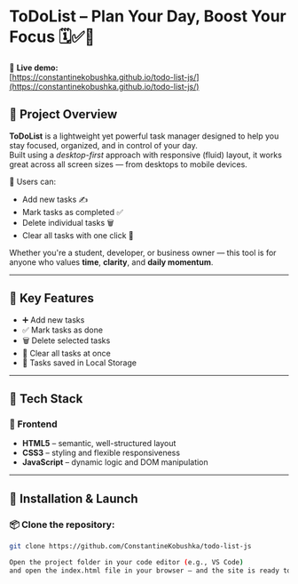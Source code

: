 # ToDoList – Plan Your Day, Boost Your Focus 🗓️✅🧠

🔗 **Live demo:**  
[https://constantinekobushka.github.io/todo-list-js/](https://constantinekobushka.github.io/todo-list-js/)

## 🔎 Project Overview

**ToDoList** is a lightweight yet powerful task manager designed to help you stay focused, organized, and in control of your day.  
Built using a _desktop-first_ approach with responsive (fluid) layout, it works great across all screen sizes — from desktops to mobile devices.

📝 Users can:

- Add new tasks ✍️
- Mark tasks as completed ✅
- Delete individual tasks 🗑️
- Clear all tasks with one click 🔄

Whether you're a student, developer, or business owner — this tool is for anyone who values **time**, **clarity**, and **daily momentum**.

---

## 🌟 Key Features

- ➕ Add new tasks
- ✅ Mark tasks as done
- 🗑️ Delete selected tasks
- 🔄 Clear all tasks at once
- 💾 Tasks saved in Local Storage

---

## 🧰 Tech Stack

### 🔨 Frontend

- **HTML5** – semantic, well-structured layout
- **CSS3** – styling and flexible responsiveness
- **JavaScript** – dynamic logic and DOM manipulation

---

## 🚀 Installation & Launch

### 📦 Clone the repository:

```bash
git clone https://github.com/ConstantineKobushka/todo-list-js

Open the project folder in your code editor (e.g., VS Code)
and open the index.html file in your browser — and the site is ready to view.
```
